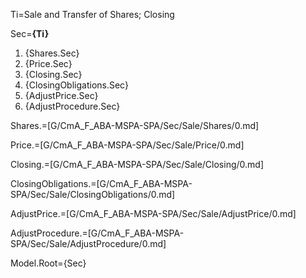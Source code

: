 Ti=Sale and Transfer of Shares; Closing

Sec=<b>{Ti}</b><ol><li>{Shares.Sec}<li>{Price.Sec}<li>{Closing.Sec}<li>{ClosingObligations.Sec}<li>{AdjustPrice.Sec}<li>{AdjustProcedure.Sec}</li></ol>

Shares.=[G/CmA_F_ABA-MSPA-SPA/Sec/Sale/Shares/0.md]

Price.=[G/CmA_F_ABA-MSPA-SPA/Sec/Sale/Price/0.md]

Closing.=[G/CmA_F_ABA-MSPA-SPA/Sec/Sale/Closing/0.md]

ClosingObligations.=[G/CmA_F_ABA-MSPA-SPA/Sec/Sale/ClosingObligations/0.md]

AdjustPrice.=[G/CmA_F_ABA-MSPA-SPA/Sec/Sale/AdjustPrice/0.md]

AdjustProcedure.=[G/CmA_F_ABA-MSPA-SPA/Sec/Sale/AdjustProcedure/0.md]

Model.Root={Sec}
